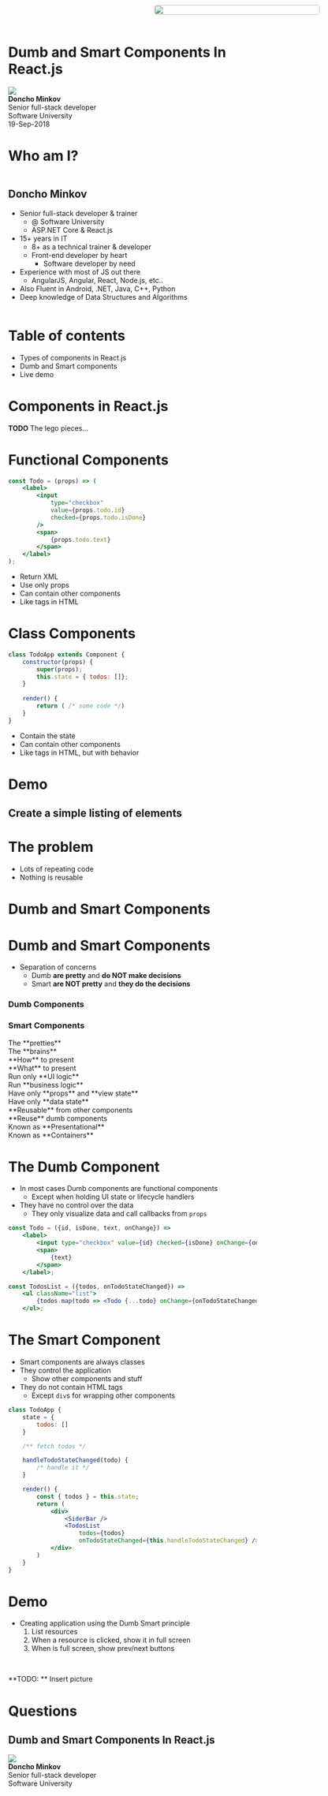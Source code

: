 <!-- slide {class="title-slide"} -->
<div class="title">
    <h1>Dumb and Smart Components In React.js</h1>
</div>

<div class="signature"> 
    <div class="author">
        <div class="image">
            <img src="css/imgs/doncho-minkov.jpg"/>
        </div>
        <div class="text">
            <strong>Doncho Minkov</strong>
            <div class="title-name">Senior full-stack developer</div>
            <div class="company">Software University</div>
        </div>
    </div>
    <div class="date">
        19-Sep-2018
    </div>
</div>

<!-- slide {class="who-am-i" style=""} -->
# Who am I?
<div style="display:flex;">
    <div style="">
        <h2>Doncho Minkov</h2>
        <ul>
            <li>
                Senior full-stack developer & trainer
                <ul>
                    <li>
                        @ Software University
                    </li>
                    <li>
                        ASP.NET Core & React.js
                    </li>
                </ul>
            </li>
            <li>
                15+ years in IT
                <ul>
                    <li>
                        8+ as a technical trainer & developer
                    </li>
                    <li>
                        Front-end developer by heart
                        <ul>
                            <li>
                                Software developer by need
                            </li>
                        </ul>
                    </li>
                </ul>
            </li>
            <li>Experience with most of JS out there
                <ul>
                    <li>AngularJS, Angular, React, Node.js, etc..</li>
                </ul>
            </li>
            <li>Also Fluent in Android, .NET, Java, C++, Python</li>
            <li>Deep knowledge of Data Structures and Algorithms</li>
        </ul>
    </div>
    <div style="position: absolute; top: 10px; right: 100px; width: 35%">
        <div style="text-align: center">
            <img src="css/imgs/doncho-minkov.jpg" style="width: 100%; border: 0; border-radius: 5px;"/>
        </div>
        <ul style="list-style-type: none; margin: 0; padding: 0; display: flex; justify-content:space-between">
            <li>
                <a href="#" class="icon github" style="margin-right: 15px"></a>
            </li>
            <li>
                <a href="#" class="icon linkedin" style="margin-right: 15px"></a>
            </li>
            <li>
                <a href="#" class="icon hackerrank" style="margin-right: 15px"></a>
            </li>
            <li>
                <a href="#" class="icon leetcode" style="margin-right: 15px"></a>
            </li>
            <li>
                <a href="#" class="icon email"></a>
            </li>
            <li>
                <a href="#" class="icon www"></a>
            </li>
        </ul>
    </div>
</div>


<!-- slide -->
# Table of contents
- Types of components in React.js
- Dumb and Smart components
- Live demo

<!-- slide -->
# Components in React.js

**TODO**
The lego pieces...

<!-- slide } -->
# Functional Components

```jsx
const Todo = (props) => (
	<label>
		<input
			type="checkbox"
			value={props.todo.id}
			checked={props.todo.isDone}
		/>
		<span>
			{props.todo.text}
		</span>
	</label>
);
```
<ul>
	<li class="fragment fade-in">
		Return XML
    </li>
    <li class="fragment fade-in">
        Use only props
    </li>
    <li class="fragment fade-in">
        Can contain other components
    </li>
    <li class="fragment fade-in">
        Like tags in HTML
    </li>
</ul>

<!-- slide -->
# Class Components

```jsx
class TodoApp extends Component {
	constructor(props) {
		super(props);
		this.state = { todos: []};
	}
  
	render() {
		return ( /* some code */)
	}
}
```

<ul>
	<li class="fragment fade-in">
		Contain the state
	</li>
	<li class="fragment fade-in">
		Can contain other components
	</li>
	<li class="fragment fade-in">
		Like tags in HTML, but with behavior
	</li>
</ul>

<!-- slide {class="demo-slide"}-->
# Demo
## Create a simple listing of elements


<!-- slide -->

# The problem

- Lots of repeating code
- Nothing is reusable

<!-- slide -->
# Dumb and Smart Components

<!-- slide -->

# Dumb and Smart Components
- Separation of concerns
  - Dumb **are pretty** and **do NOT make decisions**
  - Smart **are NOT pretty** and **they do the decisions** 

<!-- slide -->
<div class="compare">
    <div class="line">
        <h3 class="title">Dumb Components</h3>
        <h3 class="title">Smart Components</h3>
    </div>
    <div class="line fragment fade-in">
        <div>
            <div class="fragment fade-in">
                The **pretties**
            </div>
        </div>
        <div>
            <div class="fragment fade-in">
                The **brains**
            </div>
        </div>
    </div>
    <div class="line fragment fade-in">
        <div>
            <div class="fragment fade-in">
                **How** to present
            </div>
        </div>
        <div>
            <div class="fragment fade-in">
                **What** to present
            </div>
        </div>
    </div>
    <div class="line fragment fade-in">
        <div>
            <div class="fragment fade-in">
                Run only **UI logic**
            </div>
        </div>
        <div>
            <div class="fragment fade-in">
                Run **business logic**
            </div>
        </div>
    </div>
    <div class="line fragment fade-in">
        <div>
            <div class="fragment fade-in">
                Have only **props** and **view state**
            </div>
        </div>
        <div>
            <div class="fragment fade-in">
                Have only **data state**
            </div>
        </div>
    </div>
    <div class="line fragment fade-in">
        <div>
            <div class="fragment fade-in">
                **Reusable** from other components
            </div>
        </div>
        <div>
            <div class="fragment fade-in">
                **Reuse** dumb components
            </div>
        </div>
    </div>
    <div class="line fragment fade-in">
        <div>
            <div class="fragment fade-in">
                Known as **Presentational**
            </div>
        </div>
        <div>
            <div class="fragment fade-in">
                Known as **Containers**
            </div>
        </div>
    </div>
</div>

<!-- slide -->

# The Dumb Component

- In most cases Dumb components are functional components
  - Except when holding UI state or lifecycle handlers
- They have no control over the data
  - They only visualize data and call callbacks from `props`

```jsx
const Todo = ({id, isDone, text, onChange}) =>
	<label>
		<input type="checkbox" value={id} checked={isDone} onChange={onChange} />
		<span>
			{text}
		</span>
	</label>;
```

```jsx
const TodosList = ({todos, onTodoStateChanged}) =>
	<ul className="list">
		{todos.map(todo => <Todo {...todo} onChange={onTodoStateChanged} />)}
	</ul>;
```

<!-- slide -->

# The Smart Component

- Smart components are always classes
- They control the application
  - Show other components and stuff
- They do not contain HTML tags
  - Except `div`s for wrapping other components

```jsx
class TodoApp {
	state = {
		todos: []
	}

	/** fetch todos */

	handleTodoStateChanged(todo) {
		/* handle it */
	}

	render() {
		const { todos } = this.state;
		return (
			<div>
				<SiderBar />
				<TodosList
					todos={todos}
					onTodoStateChanged={this.handleTodoStateChanged} />
			</div>
		)
	}
}
```

<!-- slide -->
# Demo

- Creating application using the Dumb Smart principle
  1. List resources
  2. When a resource is clicked, show it in full screen
  3. When is full screen, show prev/next buttons

<br/>

**TODO: ** Insert picture


<!-- slide {class="title-slide"} -->
<div class="title">
    <h1>Questions</h1>
</div>

<div class="title">
	<h2>Dumb and Smart Components In React.js</h2>
</div>

<div class="signature"> 
    <div class="author">
        <div class="image">
            <img src="css/imgs/doncho-minkov.jpg"/>
        </div>
        <div class="text">
            <strong>Doncho Minkov</strong>
            <div class="title-name">Senior full-stack developer</div>
            <div class="company">Software University</div>
        </div>
    </div>
</div>